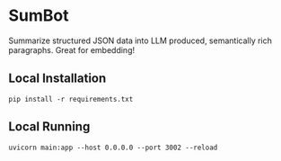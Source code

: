 # SumBot
Summarize structured JSON data into LLM produced, semantically rich paragraphs.  Great for embedding!

## Local Installation

```
pip install -r requirements.txt
```

## Local Running

```
uvicorn main:app --host 0.0.0.0 --port 3002 --reload
```